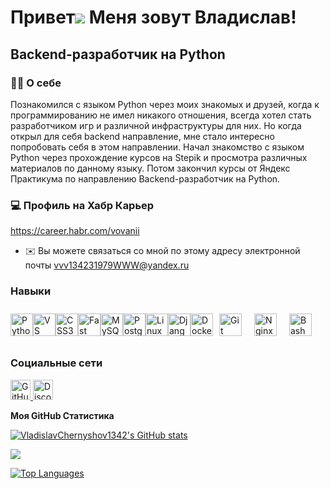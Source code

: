 Привет![](https://user-images.githubusercontent.com/18350557/176309783-0785949b-9127-417c-8b55-ab5a4333674e.gif) Меня зовут Владислав!
===================================================================================================================================

Backend-разработчик на Python
-----------------------------
### 👩‍💻 О себе
Познакомился с языком Python через моих знакомых и друзей, когда к программированию не имел никакого отношения, всегда хотел стать разработчиком игр и различной инфраструктуры для них. Но когда открыл для себя backend направление, мне стало интересно попробовать себя в этом направлении. Начал знакомство с языком Python через прохождение курсов на Stepik и просмотра различных материалов по данному языку. Потом закончил курсы от Яндекс Практикума по направлению Backend-разработчик на Python.

### 💻 Профиль на Хабр Карьер 
https://career.habr.com/vovanii

* ✉️  Вы можете связаться со мной по этому адресу электронной почты [vvv134231979WWW@yandex.ru](mailto:vvv134231979WWW@yandex.ru)
### Навыки
<p align="left">
<a href="https://www.python.org/" target="_blank" rel="noreferrer"><img src="https://raw.githubusercontent.com/danielcranney/readme-generator/main/public/icons/skills/python-colored.svg" alt="Python" title="Python" width="36" height="36" /></a><a href="https://code.visualstudio.com/" target="_blank" rel="noreferrer"><img src="https://raw.githubusercontent.com/danielcranney/readme-generator/main/public/icons/skills/visualstudiocode-colored.svg" alt="VS Code" title="VS Code" width="36" height="36" /></a><a href="https://www.w3.org/TR/CSS/#css" target="_blank" rel="noreferrer"><img src="https://raw.githubusercontent.com/danielcranney/readme-generator/main/public/icons/skills/css3-colored.svg" alt="CSS3" title="CSS3" width="36" height="36" /></a><a href="https://fastapi.tiangolo.com/" target="_blank" rel="noreferrer"><img src="https://raw.githubusercontent.com/danielcranney/readme-generator/main/public/icons/skills/fastapi-colored.svg" alt="Fast API" title="Fast API" width="36" height="36" /></a><a href="https://www.mysql.com/" target="_blank" rel="noreferrer"><img src="https://raw.githubusercontent.com/danielcranney/readme-generator/main/public/icons/skills/mysql-colored.svg" alt="MySQL" title="MySQL" width="36" height="36" /></a><a href="https://www.postgresql.org/" target="_blank" rel="noreferrer"><img src="https://raw.githubusercontent.com/danielcranney/readme-generator/main/public/icons/skills/postgresql-colored.svg" alt="PostgreSQL" title="PostgreSQL" width="36" height="36" /></a><a href="https://www.linux.org" target="_blank" rel="noreferrer"><img src="https://raw.githubusercontent.com/danielcranney/readme-generator/main/public/icons/skills/linux-colored.svg" alt="Linux" title="Linux" width="36" height="36" /></a><a href="https://www.djangoproject.com/" target="_blank" rel="noreferrer"><img src="https://profilinator.rishav.dev/skills-assets/django-original.svg" alt="Django" title="Django" width="36" height="36" /></a><a href="https://www.docker.com/" target="_blank" rel="noreferrer"><img src="https://raw.githubusercontent.com/danielcranney/readme-generator/main/public/icons/skills/docker-colored.svg" alt="Docker" title="Docker" width="36" height="36" /></a><a href="https://github.com/" target="_blank"><img style="margin: 10px" src="https://profilinator.rishav.dev/skills-assets/git-scm-icon.svg" alt="Git" height="36" /></a><a href="https://www.nginx.com/" target="_blank"><img style="margin: 10px" src="https://profilinator.rishav.dev/skills-assets/nginx-original.svg" alt="Nginx" height="36" /></a><a href="https://www.gnu.org/software/bash/" target="_blank"><img style="margin: 10px" src="https://profilinator.rishav.dev/skills-assets/gnu_bash-icon.svg" alt="Bash" height="36" /></a>
</p>

### Социальные сети

<p align="left"> <a href="https://www.github.com/VladislavChernyshov1342" target="_blank" rel="noreferrer"> <picture> <source media="(prefers-color-scheme: dark)" srcset="https://raw.githubusercontent.com/danielcranney/readme-generator/main/public/icons/socials/github-dark.svg" /> <source media="(prefers-color-scheme: light)" srcset="https://raw.githubusercontent.com/danielcranney/readme-generator/main/public/icons/socials/github.svg" /> <img src="https://raw.githubusercontent.com/danielcranney/readme-generator/main/public/icons/socials/github.svg" width="32" height="32" alt="GitHub" title="GitHub" /> </picture> </a> <a href="https://discord.com/users/-VOVANII-" target="_blank" rel="noreferrer"> <picture> <source media="(prefers-color-scheme: dark)" srcset="https://raw.githubusercontent.com/danielcranney/readme-generator/main/public/icons/socials/discord-dark.svg" /> <source media="(prefers-color-scheme: light)" srcset="https://raw.githubusercontent.com/danielcranney/readme-generator/main/public/icons/socials/discord.svg" /> <img src="https://raw.githubusercontent.com/danielcranney/readme-generator/main/public/icons/socials/discord.svg" width="32" height="32" alt="Discord" title="Discord" /> </picture> </a></p>

<b>Моя GitHub Статистика</b>

<a href="http://www.github.com/VladislavChernyshov1342"><img src="https://github-readme-stats.vercel.app/api?username=VladislavChernyshov1342&show_icons=true&hide=&count_private=true&title_color=ffffff&text_color=10b981&icon_color=0891b2&bg_color=1c1917&hide_border=true&show_icons=true" alt="VladislavChernyshov1342's GitHub stats" /></a>

<a href="http://www.github.com/VladislavChernyshov1342"><img src="https://github-readme-streak-stats.herokuapp.com/?user=VladislavChernyshov1342&stroke=10b981&background=1c1917&ring=ffffff&fire=ffffff&currStreakNum=10b981&currStreakLabel=ffffff&sideNums=10b981&sideLabels=10b981&dates=10b981&hide_border=true" /></a>

<a href="https://github.com/VladislavChernyshov1342" align="left"><img src="https://github-readme-stats.vercel.app/api/top-langs/?username=VladislavChernyshov1342&langs_count=10&title_color=ffffff&text_color=10b981&icon_color=0891b2&bg_color=1c1917&hide_border=true&locale=en&custom_title=Top%20%Languages" alt="Top Languages" /></a>
